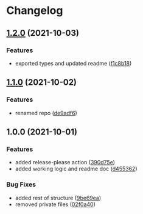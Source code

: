 # Changelog

## [1.2.0](https://www.github.com/rluque8/nested-mask-attributes/compare/v1.1.0...v1.2.0) (2021-10-03)


### Features

* exported types and updated readme ([f1c8b18](https://www.github.com/rluque8/nested-mask-attributes/commit/f1c8b189ec65016d7fec39932b856d8606a73015))

## [1.1.0](https://www.github.com/rluque8/nested-mask-attributes/compare/v1.0.0...v1.1.0) (2021-10-02)


### Features

* renamed repo ([de9adf6](https://www.github.com/rluque8/nested-mask-attributes/commit/de9adf6760593e8b870c041b6716882af50471b8))

## 1.0.0 (2021-10-01)


### Features

* added release-please action ([390d75e](https://www.github.com/rluque8/nested-mask/commit/390d75edda7343fd3a32c25fa12dcae0bbea4c62))
* added working logic and readme doc ([d455362](https://www.github.com/rluque8/nested-mask/commit/d45536298a33b0faa1799940d540e2b02475ffc6))


### Bug Fixes

* added rest of structure ([9be69ea](https://www.github.com/rluque8/nested-mask/commit/9be69ea297845bf27ad7bf7467d3e672f1aee51f))
* removed private files ([02f0a40](https://www.github.com/rluque8/nested-mask/commit/02f0a40e4fbc26da2ea00ce53551eb8d7df6232a))
